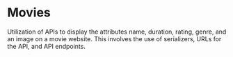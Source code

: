 # Movies
Utilization of APIs to display the attributes name, duration, rating, genre, and an image on a movie website. This involves the use of serializers, URLs for the API, and API endpoints.
